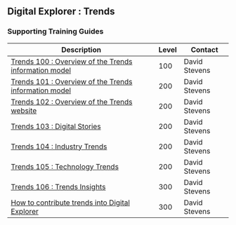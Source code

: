 ## Digital Explorer : Trends

### Supporting Training Guides

|Description|Level|Contact|
|---|---|---|
| [Trends 100  : Overview of the Trends information model](Trends100/readme.md)|100|David Stevens
| [Trends 101  : Overview of the Trends information model](Trends101/readme.md)|200|David Stevens
| [Trends 102  : Overview of the Trends website](Trends102/readme.md)|200|David Stevens
| [Trends 103  : Digital Stories](Trends103/readme.md)|200|David Stevens
| [Trends 104  : Industry Trends](Trends104/readme.md)|200|David Stevens
| [Trends 105  : Technology Trends](Trends105/readme.md)|200|David Stevens
| [Trends 106  : Trends Insights](Trends106/readme.md)|300|David Stevens
| [How to contribute trends into Digital Explorer](ContributingTrends/readme.md) |300|David Stevens|

